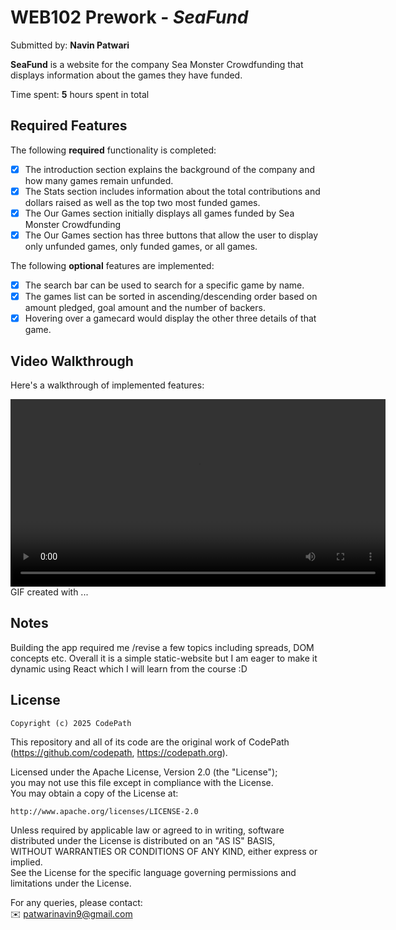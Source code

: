 # WEB102 Prework - *SeaFund*

Submitted by: **Navin Patwari**

**SeaFund** is a website for the company Sea Monster Crowdfunding that displays information about the games they have funded.

Time spent: **5** hours spent in total

## Required Features

The following **required** functionality is completed:

* [x] The introduction section explains the background of the company and how many games remain unfunded.
* [x] The Stats section includes information about the total contributions and dollars raised as well as the top two most funded games.
* [x] The Our Games section initially displays all games funded by Sea Monster Crowdfunding
* [x] The Our Games section has three buttons that allow the user to display only unfunded games, only funded games, or all games.

The following **optional** features are implemented:

* [x] The search bar can be used to search for a specific game by name.
* [x] The games list can be sorted in ascending/descending order based on amount pledged, goal amount and the number of backers.
* [x] Hovering over a gamecard would display the other three details of that game.

## Video Walkthrough

Here's a walkthrough of implemented features:

<video width="600" controls>
  <source src="Screen-Recording.webm" type="video/webm">
  Your browser does not support the video tag.
</video>
<!-- Replace this with whatever GIF tool you used! -->
GIF created with ...  
<!-- Recommended tools:
[Kap](https://getkap.co/) for macOS
[ScreenToGif](https://www.screentogif.com/) for Windows
[peek](https://github.com/phw/peek) for Linux. -->

## Notes

Building the app required me /revise a few topics including spreads, DOM concepts etc. Overall it is a simple static-website but I am eager to make it dynamic using React which I will learn from the course :D

## License

    Copyright (c) 2025 CodePath

This repository and all of its code are the original work of CodePath  
(https://github.com/codepath, https://codepath.org).

Licensed under the Apache License, Version 2.0 (the "License");  
you may not use this file except in compliance with the License.  
You may obtain a copy of the License at:

    http://www.apache.org/licenses/LICENSE-2.0

Unless required by applicable law or agreed to in writing, software  
distributed under the License is distributed on an "AS IS" BASIS,  
WITHOUT WARRANTIES OR CONDITIONS OF ANY KIND, either express or implied.  
See the License for the specific language governing permissions and  
limitations under the License.

For any queries, please contact:  
✉️ patwarinavin9@gmail.com

